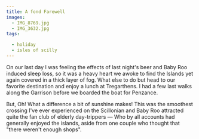 ```yaml
---
title: A fond Farewell
images:
  - IMG_8769.jpg
  - IMG_3632.jpg
tags:

  - holiday
  - isles of scilly
---
```

On our last day I was feeling the effects of last night's beer and Baby Roo induced sleep loss, so it was a heavy heart we awoke to find the Islands yet again covered in a thick layer of fog. What else to do but head to our favorite destination and enjoy a lunch at Tregarthens. I had a few last walks along the Garrison before we boarded the boat for Penzance. 

But, Oh! What a difference a bit of sunshine makes! This was the smoothest crossing I've ever experienced on the Scillonian and Baby Roo attracted quite the fan club of elderly day-trippers — Who by all accounts had generally enjoyed the islands, aside from one couple who thought that "there weren't enough shops". 